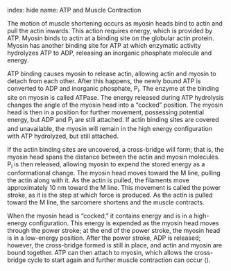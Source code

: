 index: hide
name: ATP and Muscle Contraction

The motion of muscle shortening occurs as myosin heads bind to actin and pull the actin inwards. This action requires energy, which is provided by ATP. Myosin binds to actin at a binding site on the globular actin protein. Myosin has another binding site for ATP at which enzymatic activity hydrolyzes ATP to ADP, releasing an inorganic phosphate molecule and energy.

ATP binding causes myosin to release actin, allowing actin and myosin to detach from each other. After this happens, the newly bound ATP is converted to ADP and inorganic phosphate, P<sub>i</sub>. The enzyme at the binding site on myosin is called ATPase. The energy released during ATP hydrolysis changes the angle of the myosin head into a “cocked” position. The myosin head is then in a position for further movement, possessing potential energy, but ADP and P<sub>i</sub> are still attached.  If actin binding sites are covered and unavailable, the myosin will remain in the high energy configuration with ATP hydrolyzed, but still attached.

If the actin binding sites are uncovered, a cross-bridge will form; that is, the myosin head spans the distance between the actin and myosin molecules. P<sub>i</sub> is then released, allowing myosin to expend the stored energy as a conformational change. The myosin head moves toward the M line, pulling the actin along with it. As the actin is pulled, the filaments move approximately 10 nm toward the M line. This movement is called the power stroke, as it is the step at which force is produced. As the actin is pulled toward the M line, the sarcomere shortens and the muscle contracts.

When the myosin head is “cocked,” it contains energy and is in a high-energy configuration. This energy is expended as the myosin head moves through the power stroke; at the end of the power stroke, the myosin head is in a low-energy position. After the power stroke, ADP is released; however, the cross-bridge formed is still in place, and actin and myosin are bound together. ATP can then attach to myosin, which allows the cross-bridge cycle to start again and further muscle contraction can occur ().

